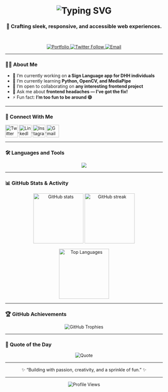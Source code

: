 <!-- 🌟 Modern GitHub Profile README for Ametepeh Edem Emmanuel -->
<h1 align="center">
  <img src="https://readme-typing-svg.herokuapp.com?font=Fira+Code&weight=600&size=28&pause=1000&color=2C96F7&center=true&vCenter=true&width=600&lines=Hi+%F0%9F%91%8B%2C+I'm+Ametepeh+Edem+Emmanuel;Frontend+Developer+from+Ghana;Passionate+about+Building+Digital+Experiences!" alt="Typing SVG" />
</h1>

<h3 align="center">🚀 Crafting sleek, responsive, and accessible web experiences.</h3>

<br/>

<p align="center">
  <a href="https://ametepeh-edem-emmanuel-frontend.onrender.com/" target="_blank">
    <img src="https://img.shields.io/badge/🌐_Portfolio-0A66C2?style=for-the-badge&logo=google-chrome&logoColor=white" alt="Portfolio" />
  </a>
  <a href="https://twitter.com/edemzy" target="_blank">
    <img src="https://img.shields.io/twitter/follow/edemzy?style=for-the-badge&logo=twitter&label=Follow&color=1DA1F2" alt="Twitter Follow" />
  </a>
  <a href="mailto:edemamet18@gmail.com" target="_blank">
    <img src="https://img.shields.io/badge/📧_Email_Me-D14836?style=for-the-badge&logo=gmail&logoColor=white" alt="Email" />
  </a>
</p>

---

### 👨‍💻 About Me
- 🔭 I’m currently working on **a Sign Language app for DHH individuals**  
- 🌱 I’m currently learning **Python, OpenCV, and MediaPipe**  
- 👯 I’m open to collaborating on **any interesting frontend project**  
- 💬 Ask me about **frontend headaches — I’ve got the fix!**  
- ⚡ Fun fact: **I’m too fun to be around 😄**  

---

### 🤝 Connect With Me
<p align="left">
  <a href="https://twitter.com/edemzy" target="_blank">
    <img align="center" src="https://skillicons.dev/icons?i=twitter" height="40" width="40" alt="Twitter" />
  </a>
  <a href="https://www.linkedin.com/in/edem-emmanuel-174139244" target="_blank">
    <img align="center" src="https://skillicons.dev/icons?i=linkedin" height="40" width="40" alt="LinkedIn" />
  </a>
  <a href="https://www.instagram.com/amet_edem_emmanuel/" target="_blank">
    <img align="center" src="https://skillicons.dev/icons?i=instagram" height="40" width="40" alt="Instagram" />
  </a>
  <a href="mailto:edemamet18@gmail.com" target="_blank">
    <img align="center" src="https://skillicons.dev/icons?i=gmail" height="40" width="40" alt="Gmail" />
  </a>
</p>

---

### 🛠️ Languages and Tools
<p align="center">
  <img src="https://skillicons.dev/icons?i=html,css,js,react,tailwind,figma,git,github,php,laravel,java,python,opencv,vscode" />
</p>

---

### 📊 GitHub Stats & Activity
<p align="center">
  <img src="https://github-readme-stats.vercel.app/api?username=Edem-Amet&show_icons=true&theme=tokyonight&hide_border=true&cache_seconds=1800" height="160" alt="GitHub stats" />
  <img src="https://github-readme-streak-stats.herokuapp.com/?user=Edem-Amet&theme=tokyonight&hide_border=true" height="160" alt="GitHub streak" />
</p>

<p align="center">
  <img src="https://github-readme-stats.vercel.app/api/top-langs?username=Edem-Amet&show_icons=true&locale=en&layout=compact&theme=tokyonight&hide_border=true&cache_seconds=1800" height="160" alt="Top Languages" />
</p>

---

### 🏆 GitHub Achievements
<p align="center">
  <img src="https://github-profile-trophy.vercel.app/?username=Edem-Amet&theme=onedark&margin-w=10&margin-h=10&column=6" alt="GitHub Trophies" />
</p>

---

### 🌟 Quote of the Day
<p align="center">
  <img src="https://quotes-github-readme.vercel.app/api?type=horizontal&theme=tokyonight" alt="Quote" />
</p>

---

<p align="center">✨ “Building with passion, creativity, and a sprinkle of fun.” ✨</p>

---

<p align="center">
  <img src="https://komarev.com/ghpvc/?username=Edem-Amet&label=Profile+Views&color=0e75b6&style=flat" alt="Profile Views" />
</p>
